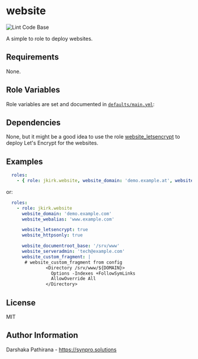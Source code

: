 website
=======

![Lint Code Base](https://github.com/jkirk/ansible-role-base/actions/workflows/linter.yml/badge.svg)

A simple to role to deploy websites.

Requirements
------------

None.

Role Variables
--------------

Role variables are set and documented in [`defaults/main.yml`](defaults/main.yml):

Dependencies
------------

None, but it might be a good idea to use the role [website_letsencrypt](https://github.com/jkirk/ansible-role-website_letsencrypt) to deploy Let's Encrypt for the websites.

Examples
--------

```yaml
  roles:
    - { role: jkirk.website, website_domain: 'demo.example.at', website_webalias: 'www.demo.example.at', website_rootredirection: 'https://demo2.example.com', website_serveradmin: 'webmaster@example.at', website_letsencrypt: true }
```

or:
```yaml
  roles:
    - role: jkirk.website
      website_domain: 'demo.example.com'
      website_webalias: 'www.example.com'

      website_letsencrypt: true
      website_httpsonly: true

      website_documentroot_base: '/srv/www'
      website_serveradmin: 'tech@example.com'
      website_custom_fragment: |
       # website_custom_fragment from config
               <Directory /srv/www/${DOMAIN}>
                 Options -Indexes +FollowSymLinks
                 AllowOverride All
               </Directory>
```

License
-------

MIT

Author Information
------------------

Darshaka Pathirana - <https://synpro.solutions>
